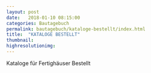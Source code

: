 ```yaml
---
layout: post
date:   2018-01-10 08:15:00
categories: Bautagebuch
permalink: bautagebuch/kataloge-bestellt/index.html
title:  "KATALOGE BESTELLT"
thumbnail: 
highresolutionimg: 
---
```


<div class="entry-content">

Kataloge für Fertighäuser Bestellt

</div><!-- .entry-content -->
